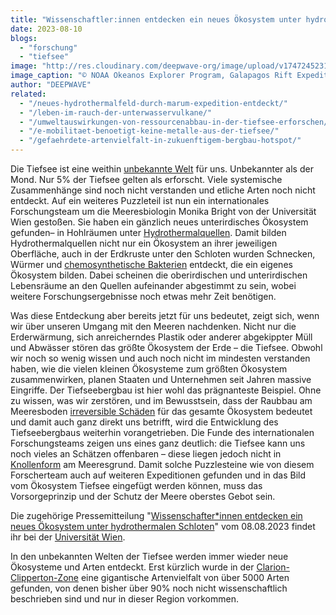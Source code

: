 ```yaml
---
title: "Wissenschaftler:innen entdecken ein neues Ökosystem unter hydrothermalen Schloten"
date: 2023-08-10
blogs: 
  - "forschung"
  - "tiefsee"
image: "http://res.cloudinary.com/deepwave-org/image/upload/v1747245231/deepwave.org/Riftia_tube_worm_colony_Galapagos_2011.jpg"
image_caption: "© NOAA Okeanos Explorer Program, Galapagos Rift Expedition 2011 / Wikimedia Commons (PD)"
author: "DEEPWAVE"
related: 
  - "/neues-hydrothermalfeld-durch-marum-expedition-entdeckt/"
  - "/leben-im-rauch-der-unterwasservulkane/"
  - "/umweltauswirkungen-von-ressourcenabbau-in-der-tiefsee-erforschen/"
  - "/e-mobilitaet-benoetigt-keine-metalle-aus-der-tiefsee/"
  - "/gefaehrdete-artenvielfalt-in-zukuenftigem-bergbau-hotspot/"
---
```


Die Tiefsee ist eine weithin [unbekannte Welt](https://www.spektrum.de/news/unbekannte-welt-der-tiefsee/1407122) für uns. Unbekannter als der Mond. Nur 5% der Tiefsee gelten als erforscht. Viele systemische Zusammenhänge sind noch nicht verstanden und etliche Arten noch nicht entdeckt. Auf ein weiteres Puzzleteil ist nun ein internationales Forschungsteam um die Meeresbiologin Monika Bright von der Universität Wien gestoßen. Sie haben ein gänzlich neues unterirdisches Ökosystem gefunden– in Hohlräumen unter [Hydrothermalquellen](https://www.deepwave.org/neues-hydrothermalfeld-durch-marum-expedition-entdeckt/). Damit bilden Hydrothermalquellen nicht nur ein Ökosystem an ihrer jeweiligen Oberfläche, auch in der Erdkruste unter den Schloten wurden Schnecken, Würmer und [chemosynthetische Bakterien](https://www.deepwave.org/leben-im-rauch-der-unterwasservulkane/) entdeckt, die ein eigenes Ökosystem bilden. Dabei scheinen die oberirdischen und unterirdischen Lebensräume an den Quellen aufeinander abgestimmt zu sein, wobei weitere Forschungsergebnisse noch etwas mehr Zeit benötigen.

Was diese Entdeckung aber bereits jetzt für uns bedeutet, zeigt sich, wenn wir über unseren Umgang mit den Meeren nachdenken. Nicht nur die Erderwärmung, sich anreicherndes Plastik oder anderer abgekippter Müll und Abwässer stören das größte Ökosystem der Erde – die Tiefsee. Obwohl wir noch so wenig wissen und auch noch nicht im mindesten verstanden haben, wie die vielen kleinen Ökosysteme zum größten Ökosystem zusammenwirken, planen Staaten und Unternehmen seit Jahren massive Eingriffe. Der Tiefseebergbau ist hier wohl das prägnanteste Beispiel. Ohne zu wissen, was wir zerstören, und im Bewusstsein, dass der Raubbau am Meeresboden [irreversible Schäden](https://www.deepwave.org/umweltauswirkungen-von-ressourcenabbau-in-der-tiefsee-erforschen/) für das gesamte Ökosystem bedeutet und damit auch ganz direkt uns betrifft, wird die Entwicklung des Tiefseebergbaus weiterhin vorangetrieben. Die Funde des internationalen Forschungsteams zeigen uns eines ganz deutlich: die Tiefsee kann uns noch vieles an Schätzen offenbaren – diese liegen jedoch nicht in [Knollenform](https://www.deepwave.org/e-mobilitaet-benoetigt-keine-metalle-aus-der-tiefsee/) am Meeresgrund. Damit solche Puzzlesteine wie von diesem Forscherteam auch auf weiteren Expeditionen gefunden und in das Bild vom Ökosystem Tiefsee eingefügt werden können, muss das Vorsorgeprinzip und der Schutz der Meere oberstes Gebot sein.

Die zugehörige Pressemitteilung "[Wissenschafter\*innen entdecken ein neues Ökosystem unter hydrothermalen Schloten](https://medienportal.univie.ac.at/media/aktuelle-pressemeldungen/detailansicht/artikel/wissenschafterinnen-entdecken-ein-neues-oekosystem-unter-hydrothermalen-schloten/\)/)" vom 08.08.2023 findet ihr bei der [Universität Wien](https://www.univie.ac.at/).

In den unbekannten Welten der Tiefsee werden immer wieder neue Ökosysteme und Arten entdeckt. Erst kürzlich wurde in der [Clarion-Clipperton-Zone](https://www.deepwave.org/gefaehrdete-artenvielfalt-in-zukuenftigem-bergbau-hotspot/) eine gigantische Artenvielfalt von über 5000 Arten gefunden, von denen bisher über 90% noch nicht wissenschaftlich beschrieben sind und nur in dieser Region vorkommen.

